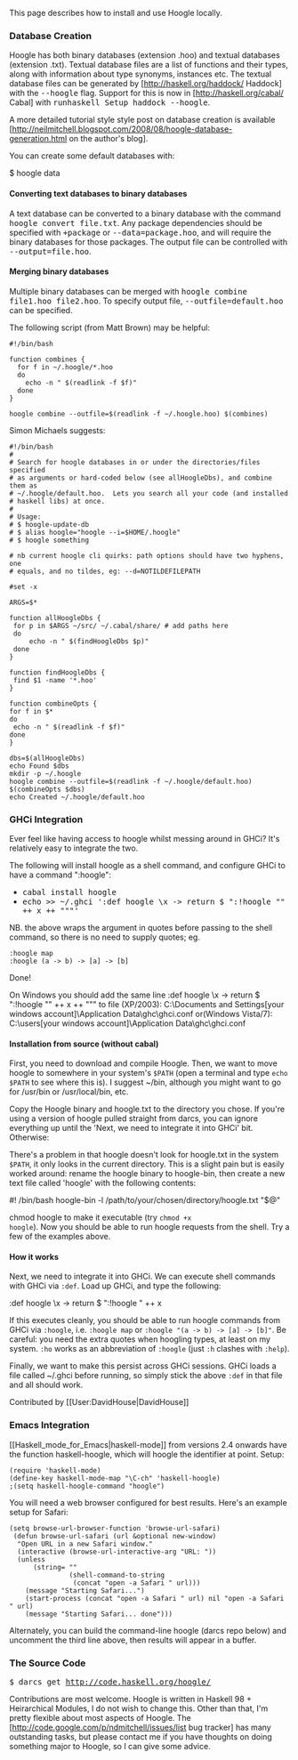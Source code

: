 This page describes how to install and use Hoogle locally.

### Database Creation

Hoogle has both binary databases (extension .hoo) and textual databases (extension .txt). Textual database files are a list of functions and their types, along with information about type synonyms, instances etc. The textual database files can be generated by [http://haskell.org/haddock/ Haddock] with the <tt>--hoogle</tt> flag. Support for this is now in [http://haskell.org/cabal/ Cabal] with <tt>runhaskell Setup haddock --hoogle</tt>.

A more detailed tutorial style style post on database creation is available [http://neilmitchell.blogspot.com/2008/08/hoogle-database-generation.html on the author's blog].

You can create some default databases with:

 $ hoogle data

#### Converting text databases to binary databases

A text database can be converted to a binary database with the command <tt>hoogle convert file.txt</tt>. Any package dependencies should be specified with <tt>+package</tt> or <tt>--data=package.hoo</tt>, and will require the binary databases for those packages. The output file can be controlled with <tt>--output=file.hoo</tt>.

#### Merging binary databases

Multiple binary databases can be merged with <tt>hoogle combine file1.hoo file2.hoo</tt>. To specify output file, <tt>--outfile=default.hoo</tt> can be specified.

The following script (from Matt Brown) may be helpful:

```
#!/bin/bash

function combines {
  for f in ~/.hoogle/*.hoo
  do
    echo -n " $(readlink -f $f)"
  done
}

hoogle combine --outfile=$(readlink -f ~/.hoogle.hoo) $(combines)
```

Simon Michaels suggests: 

```
#!/bin/bash
#
# Search for hoogle databases in or under the directories/files specified
# as arguments or hard-coded below (see allHoogleDbs), and combine them as
# ~/.hoogle/default.hoo.  Lets you search all your code (and installed
# haskell libs) at once.
#
# Usage:
# $ hoogle-update-db
# $ alias hoogle="hoogle --i=$HOME/.hoogle"
# $ hoogle something

# nb current hoogle cli quirks: path options should have two hyphens, one
# equals, and no tildes, eg: --d=NOTILDEFILEPATH

#set -x

ARGS=$*

function allHoogleDbs {
 for p in $ARGS ~/src/ ~/.cabal/share/ # add paths here
 do
     echo -n " $(findHoogleDbs $p)"
 done
}

function findHoogleDbs {
 find $1 -name '*.hoo'
}

function combineOpts {
for f in $*
do
 echo -n " $(readlink -f $f)"
done
}

dbs=$(allHoogleDbs)
echo Found $dbs
mkdir -p ~/.hoogle
hoogle combine --outfile=$(readlink -f ~/.hoogle/default.hoo) $(combineOpts $dbs)
echo Created ~/.hoogle/default.hoo
```

### GHCi Integration

Ever feel like having access to hoogle whilst messing around in GHCi? It's relatively easy to integrate the two. 

The following will install hoogle as a shell command, and configure GHCi to have a command ":hoogle":

* <tt>cabal install hoogle</tt>
* <tt>echo >> ~/.ghci ':def hoogle \x -> return $ ":!hoogle \"" ++ x ++ "\""'</tt>

NB. the above wraps the argument in quotes before passing to the shell command, so there is no need to supply quotes; eg.

    :hoogle map
    :hoogle (a -> b) -> [a] -> [b]

Done!

On Windows you should add the same line
 :def hoogle \x -> return $ ":!hoogle \"" ++ x ++ "\""
to file (XP/2003):
 C:\Documents and Settings\[your windows account]\Application Data\ghc\ghci.conf 
or(Windows Vista/7):
 C:\users\[your windows account]\Application Data\ghc\ghci.conf 

 
#### Installation from source (without cabal)

First, you need to download and compile Hoogle. Then, we want to move hoogle to somewhere in your system's <code>$PATH</code> (open a terminal and type <code>echo $PATH</code> to see where this is). I suggest ~/bin, although you might want to go for /usr/bin or /usr/local/bin, etc.

Copy the Hoogle binary and hoogle.txt to the directory you chose. If you're using a version of hoogle pulled straight from darcs, you can ignore everything up until the 'Next, we need to integrate it into GHCi' bit. Otherwise:

There's a problem in that hoogle doesn't look for hoogle.txt in the system <code>$PATH</code>, it only looks in the current directory. This is a slight pain but is easily worked around: rename the hoogle binary to hoogle-bin, then create a new text file called 'hoogle' with the following contents:

 #! /bin/bash
 hoogle-bin -l /path/to/your/chosen/directory/hoogle.txt "$@"

chmod hoogle to make it executable (try <code>chmod +x hoogle</code>). Now you should be able to run hoogle requests from the shell. Try a few of the examples above.

#### How it works

Next, we need to integrate it into GHCi. We can execute shell commands with GHCi via <code>:def</code>. Load up GHCi, and type the following:

 :def hoogle \x -> return $ ":!hoogle " ++ x

If this executes cleanly, you should be able to run hoogle commands from GHCi via <code>:hoogle</code>, i.e. <code>:hoogle map</code> or <code>:hoogle "(a -> b) -> [a] -> [b]"</code>. Be careful: you need the extra quotes when hoogling types, at least on my system. <code>:ho</code> works as an abbreviation of <code>:hoogle</code> (just <code>:h</code> clashes with <code>:help</code>).

Finally, we want to make this persist across GHCi sessions. GHCi loads a file called ~/.ghci before running, so simply stick the above <code>:def</code> in that file and all should work.

Contributed by [[User:DavidHouse|DavidHouse]]

### Emacs Integration
[[Haskell_mode_for_Emacs|haskell-mode]] from versions 2.4 onwards have the function haskell-hoogle, which will hoogle the identifier at point. Setup:

```
(require 'haskell-mode)
(define-key haskell-mode-map "\C-ch" 'haskell-hoogle)
;(setq haskell-hoogle-command "hoogle")
```

You will need a web browser configured for best results. Here's an example setup for Safari:

```
(setq browse-url-browser-function 'browse-url-safari)
 (defun browse-url-safari (url &optional new-window)
  "Open URL in a new Safari window."
  (interactive (browse-url-interactive-arg "URL: "))
  (unless
      (string= ""
               (shell-command-to-string
                (concat "open -a Safari " url)))
    (message "Starting Safari...")
    (start-process (concat "open -a Safari " url) nil "open -a Safari " url)
    (message "Starting Safari... done")))
```

Alternately, you can build the command-line hoogle (darcs repo below) and uncomment the third line above, then results will appear in a buffer.

### The Source Code

<tt>$ darcs get http://code.haskell.org/hoogle/</tt>

Contributions are most welcome. Hoogle is written in Haskell 98 + Heirarchical Modules, I do not wish to change this. Other than that, I'm pretty flexible about most aspects of Hoogle. The [http://code.google.com/p/ndmitchell/issues/list bug tracker] has many outstanding tasks, but please contact me if you have thoughts on doing something major to Hoogle, so I can give some advice.
